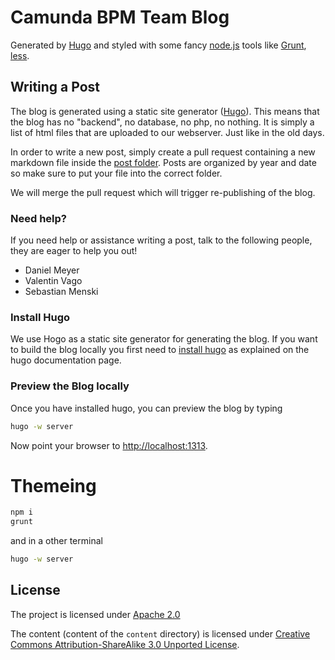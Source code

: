# Camunda BPM Team Blog

Generated by [Hugo][hugo] and styled with some fancy [node.js][nodejs] tools like [Grunt][grunt], [less][less].

## Writing a Post

The blog is generated using a static site generator ([Hugo][hugo]). This means that the blog has no "backend", no database, no php, no nothing. It is simply a list of html files that are uploaded to our webserver. Just like in the old days.

In order to write a new post, simply create a pull request containing a new markdown file inside the [post folder](https://github.com/camunda/blog.camunda.org/tree/master/content/post).
Posts are organized by year and date so make sure to put your file into the correct folder.

We will merge the pull request which will trigger re-publishing of the blog.

### Need help?

If you need help or assistance writing a post, talk to the following people, they are eager to help you out!

* Daniel Meyer
* Valentin Vago
* Sebastian Menski

### Install Hugo

We use Hogo as a static site generator for generating the blog. If you want to build the blog locally you first need to [install hugo][hugo] as explained on the hugo documentation page.

### Preview the Blog locally

Once you have installed hugo, you can preview the blog by typing

```sh
hugo -w server
```

Now point your browser to [http://localhost:1313](http://localhost:1313).

# Themeing

```sh
npm i
grunt
```

and in a other terminal

```sh
hugo -w server
```

## License

The project is licensed under [Apache 2.0](./LICENSE)

The content (content of the `content` directory) is licensed under [Creative Commons Attribution-ShareAlike 3.0 Unported License](http://creativecommons.org/licenses/by-sa/3.0/).

[hugo]: http://gohugo.io
[nodejs]: http://nodejs.org
[grunt]: http://gruntjs.org
[less]: http://lesscss.org
